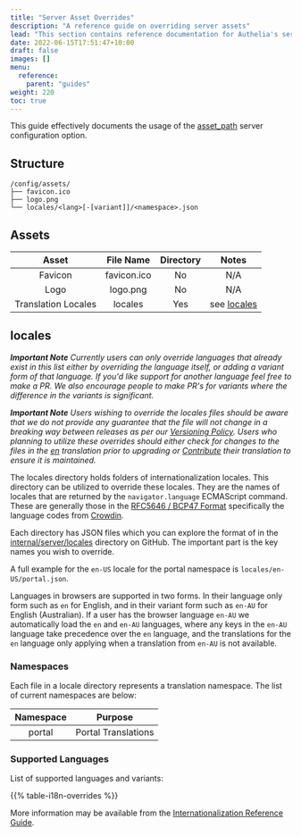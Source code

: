 ```yaml
---
title: "Server Asset Overrides"
description: "A reference guide on overriding server assets"
lead: "This section contains reference documentation for Authelia's server asset override capabilities."
date: 2022-06-15T17:51:47+10:00
draft: false
images: []
menu:
  reference:
    parent: "guides"
weight: 220
toc: true
---
```


This guide effectively documents the usage of the
[asset_path](../../configuration/miscellaneous/server.md#asset_path) server configuration option.

## Structure

```console
/config/assets/
├── favicon.ico
├── logo.png
└── locales/<lang>[-[variant]]/<namespace>.json
```

## Assets

|        Asset        |  File Name  | Directory |          Notes          |
|:-------------------:|:-----------:|:---------:|:-----------------------:|
|       Favicon       | favicon.ico |    No     |           N/A           |
|        Logo         |  logo.png   |    No     |           N/A           |
| Translation Locales |   locales   |    Yes    | see [locales](#locales) |

## locales

*__Important Note__ Currently users can only override languages that already exist in this list either by overriding
the language itself, or adding a variant form of that language. If you'd like support for another language feel free
to make a PR. We also encourage people to make PR's for variants where the difference in the variants is significant.*

*__Important Note__ Users wishing to override the locales files should be aware that we do not provide any guarantee
that the file will not change in a breaking way between releases as per our [Versioning Policy]. Users who planning to
utilize these overrides should either check for changes to the files in the
[en](https://github.com/authelia/authelia/tree/master/internal/server/locales/en) translation prior to upgrading or
[Contribute](../../contributing/prologue/translations.md) their translation to ensure it is maintained.*

The locales directory holds folders of internationalization locales. This directory can be utilized to override these
locales. They are the names of locales that are returned by the `navigator.language` ECMAScript command. These are
generally those in the [RFC5646 / BCP47 Format](https://datatracker.ietf.org/doc/html/rfc5646) specifically the language
codes from [Crowdin](https://support.crowdin.com/api/language-codes/).

Each directory has JSON files which you can explore the format of in the
[internal/server/locales](https://github.com/authelia/authelia/tree/master/internal/server/locales) directory on
GitHub. The important part is the key names you wish to override.

A full example for the `en-US` locale for the portal namespace is `locales/en-US/portal.json`.

Languages in browsers are supported in two forms. In their language only form such as `en` for English, and in their
variant form such as `en-AU` for English (Australian). If a user has the browser language `en-AU` we automatically load
the `en` and `en-AU` languages, where any keys in the `en-AU` language take precedence over the `en` language, and the
translations for the `en` language only applying when a translation from `en-AU` is not available.

### Namespaces

Each file in a locale directory represents a translation namespace. The list of current namespaces are below:

| Namespace |       Purpose       |
|:---------:|:-------------------:|
|  portal   | Portal Translations |

### Supported Languages

List of supported languages and variants:

{{% table-i18n-overrides %}}

More information may be available from the [Internationalization Reference Guide](./internationalization.md).

[Versioning Policy]: ../../policies/versioning.md
